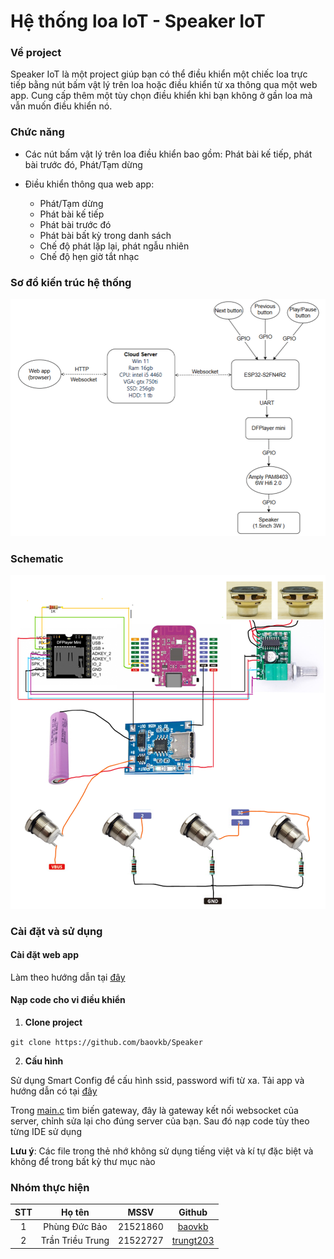 <h1>Hệ thống loa IoT - Speaker IoT </h1>
<h3> Về project </h3>
Speaker IoT là một project giúp bạn có thể điều khiển một chiếc loa trực tiếp bằng nút bấm vật lý trên loa hoặc điều khiển từ xa thông qua một web app. Cung cấp thêm một tùy chọn điều khiển khi bạn không ở gần loa mà vẫn muốn điều khiển nó.

<h3> Chức năng </h3>

- Các nút bấm vật lý trên loa điều khiển bao gồm: Phát bài kế tiếp, phát bài trước đó, Phát/Tạm dừng

- Điều khiển thông qua web app:
    + Phát/Tạm dừng
    + Phát bài kế tiếp
    + Phát bài trước đó
    + Phát bài bất kỳ trong danh sách 
    + Chế độ phát lặp lại, phát ngẫu nhiên
    + Chế độ hẹn giờ tắt nhạc

<h3> Sơ đồ kiến trúc hệ thống </h3>

![Kiến trúc hệ thống](image.png)

<h3> Schematic </h3>

![Schematic](image-1.png)

<h3> Cài đặt và sử dụng</h3>

<h4> Cài đặt web app </h4>

Làm theo hướng dẫn tại [đây](https://github.com/baovkb/Speaker_server)

<h4> Nạp code cho vi điều khiển </h4>

1. **Clone project**

```git clone https://github.com/baovkb/Speaker```

2. **Cấu hình**

Sử dụng Smart Config để cấu hình ssid, password wifi từ xa. Tải app và hướng dẫn có tại [đây](https://github.com/espressif/esp-idf/tree/v5.3/examples/wifi/smart_config)

Trong [main.c](main/main.c) tìm biến gateway, đây là gateway kết nối websocket của server, chỉnh sửa lại cho đúng server của bạn.
Sau đó nạp code tùy theo từng IDE sử dụng

**Lưu ý**: Các file trong thẻ nhớ không sử dụng tiếng việt và kí tự đặc biệt và không để trong bất kỳ thư mục nào

<h3> Nhóm thực hiện </h3>

| STT | Họ tên           | MSSV       | Github                                     |
|:---:| :--------------: | :--------: | :-----------------------------------------:|
|   1 | Phùng Đức Bảo    | 21521860   | [baovkb](https://github.com/baovkb)       |
|   2 | Trần Triều Trung | 21522727   | [trungt203](https://github.com/trungt203) |
